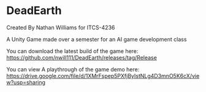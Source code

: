 # DeadEarth

Created By Nathan Williams for ITCS-4236

A Unity Game made over a semester for an AI game development class

You can download the latest build of the game here: https://github.com/nwill111/DeadEarth/releases/tag/Release

You can view A playthrough of the game demo here: https://drive.google.com/file/d/1XMrFspep5PXfjByIstNLg4D3mnO5K6cX/view?usp=sharing
